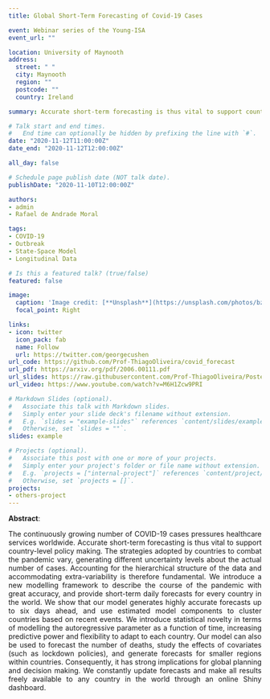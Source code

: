 ```yaml
---
title: Global Short-Term Forecasting of Covid-19 Cases

event: Webinar series of the Young-ISA
event_url: ""

location: University of Maynooth
address:
  street: " "
  city: Maynooth
  region: ""
  postcode: ""
  country: Ireland

summary: Accurate short-term forecasting is thus vital to support country-level policy making during COVID-19 outbreak

# Talk start and end times.
#   End time can optionally be hidden by prefixing the line with `#`.
date: "2020-11-12T11:00:00Z"
date_end: "2020-11-12T12:00:00Z"

all_day: false

# Schedule page publish date (NOT talk date).
publishDate: "2020-11-10T12:00:00Z"

authors: 
- admin
- Rafael de Andrade Moral

tags:
- COVID-19
- Outbreak
- State-Space Model
- Longitudinal Data

# Is this a featured talk? (true/false)
featured: false

image:
  caption: 'Image credit: [**Unsplash**](https://unsplash.com/photos/bzdhc5b3Bxs)'
  focal_point: Right

links:
- icon: twitter
  icon_pack: fab
  name: Follow
  url: https://twitter.com/georgecushen
url_code: https://github.com/Prof-ThiagoOliveira/covid_forecast
url_pdf: https://arxiv.org/pdf/2006.00111.pdf
url_slides: https://raw.githubusercontent.com/Prof-ThiagoOliveira/Poster-and-Seminars/master/Seminars/2020/covid-19Seminar2020.pdf
url_video: https://www.youtube.com/watch?v=M6H1Zcw9PRI

# Markdown Slides (optional).
#   Associate this talk with Markdown slides.
#   Simply enter your slide deck's filename without extension.
#   E.g. `slides = "example-slides"` references `content/slides/example-slides.md`.
#   Otherwise, set `slides = ""`.
slides: example

# Projects (optional).
#   Associate this post with one or more of your projects.
#   Simply enter your project's folder or file name without extension.
#   E.g. `projects = ["internal-project"]` references `content/project/deep-learning/index.md`.
#   Otherwise, set `projects = []`.
projects:
- others-project
---
```




**Abstract**: 

<p align="justify">The continuously growing number of COVID-19 cases pressures healthcare services worldwide. Accurate short-term forecasting is thus vital to support country-level policy making. The strategies adopted by countries to combat the pandemic vary, generating different uncertainty levels about the actual number of cases. Accounting for the hierarchical structure of the data and accommodating extra-variability is therefore fundamental. We introduce a new modelling framework to describe the course of the pandemic with great accuracy, and provide short-term daily forecasts for every country in the world. We show that our model generates highly accurate forecasts up to six days ahead, and use estimated model components to cluster countries based on recent events. We introduce statistical novelty in terms of modelling the autoregressive parameter as a function of time, increasing predictive power and flexibility to adapt to each country. Our model can also be used to forecast the number of deaths, study the effects of covariates (such as lockdown policies), and generate forecasts for smaller regions within countries. Consequently, it has strong implications for global planning and decision making. We constantly update forecasts and make all results freely available to any country in the world through an online Shiny dashboard.</p>
